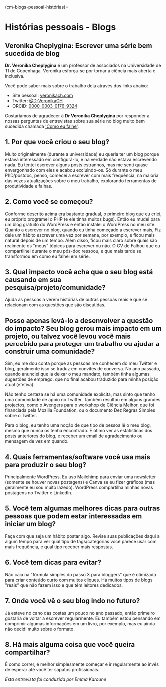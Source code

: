 (cm-blogs-pessoal-histórias)=
# Histórias pessoais - Blogs

## Veronika Cheplygina: Escrever uma série bem sucedida de blog

**Dr. Veronika Cheplygina** é um professor de associados na Universidade de TI de Copenhaga. Veronika esforça-se por tornar a ciência mais aberta e inclusiva.

Você pode saber mais sobre o trabalho dela através dos links abaixo:
* Site pessoal: [veronikach.com](https://veronikach.com/)
* Twitter: [@DrVeronikaCH](https://twitter.com/DrVeronikaCH)
* ORCID: [0000-0003-0176-9324](https://orcid.org/0000-0003-0176-9324)

Gostaríamos de agradecer à **Dr Veronika Cheplygina** por responder a nossas perguntas de entrevistas sobre sua série no blog muito bem sucedida chamada ['Como eu falhe'](https://veronikach.com/failure/).

## 1. Por que você criou o seu blog?

Muito originalmente (durante a universidade) eu queria ter um blog porque estava interessado em configurá-lo, e na verdade não estava escrevendo nada. Eu tentei escrever alguns posts estranhos, mas me senti quase envergonhado com eles e acabou excluindo-os. Só durante o meu PhD/postdoc, penso, comecei a escrever com mais frequência, na maioria das vezes atualizações sobre o meu trabalho, explorando ferramentas de produtividade e falhas.

## 2. Como você se começou?

Conforme descrito acima era bastante gradual, o primeiro blog que eu criei, eu próprio programei o PHP (e ele tinha muitos bugs). Então eu mudei para um blog gratuito do WordPress e então instalei o WordPress no meu site. Quanto a escrever no blog, quando eu tinha começado a escrever mais, Fiz dele um hábito escrever uma vez por semana, por exemplo, e ficou mais natural depois de um tempo. Além disso, ficou mais claro sobre quais são realmente os "meus" tópicos para escrever ou não. O CV de Falhou que eu compartilhei durante o meu pós-doc ressoou, e que mais tarde se transformou em como eu falhei em série.

## 3. Qual impacto você acha que o seu blog está causando em sua pesquisa/projeto/comunidade?

Ajuda as pessoas a verem histórias de outras pessoas reais e que se relacionam com as questões que são discutidas.

## Posso apenas levá-lo a desenvolver a questão do impacto? Seu blog gerou mais impacto em um projeto, ou talvez você levou você mais percebido para proteger um trabalho ou ajudar a construir uma comunidade?

Sim, eu me dou conta porque as pessoas me conhecem do meu Twitter e blog, geralmente isso se traduz em convites de conversa. No ano passado, quando anunciei que ia deixar o meu mandato, também tinha algumas sugestões de emprego. que no final acabou traduzido para minha posição atual (efetiva).

Não tenho certeza se há uma comunidade explícita, mas sinto que tenho uma comunidade de apoio no Twitter. Também resultou em alguns grandes projectos, como o Avengers para o workshop de Ciência Melhor, que foi financiada pela Mozilla Foundation, ou o documento Dez Regras Simples sobre o Twitter.

Para o blog, eu tenho uma noção de que tipo de pessoa lê o meu blog, mesmo que nunca os tenha encontrado. É ótimo ver as estatísticas dos posts anteriores do blog, e receber um email de agradecimento ou mensagem de vez em quando.


## 4. Quais ferramentas/software você usa mais para produzir o seu blog?

Principalmente WordPress. Eu uso Mailchimp para enviar uma newsletter (somente se houver novas postagens) e Canva se eu fizer gráficos (mas geralmente eu sou muito lazedo). WordPress compartilha minhas novas postagens no Twitter e LinkedIn.

## 5. Você tem algumas melhores dicas para outras pessoas que podem estar interessadas em iniciar um blog?

Faça com que seja um hábito postar algo. Revise suas publicações daqui a algum tempo para ver qual tipo de tags/categorias você parece usar com mais frequência, e qual tipo receber mais respostas.

## 6. Você tem dicas para evitar?

Não caia na "fórmula simples do passo X para bloggers" que é otimizada para criar conteúdo curto com muitos cliques. Há muitos tipos de blogs "reais" que não fazem isso e que têm leitores dedicados.

## 7. Onde você vê o seu blog indo no futuro?

Já esteve no cano das costas um pouco no ano passado, então primeiro gostaria de voltar a escrever regularmente. Eu também estou pensando em comprimir algumas informações em um livro, por exemplo, mas eu ainda não decidi muito sobre o formato.

## 8. Há mais alguma coisa que você queira compartilhar?

É como correr, é melhor simplesmente começar e ir regularmente ao invés de esperar até você ter sapatos profissionais.

*Esta entrevista foi conduzida por Emma Karoune*
